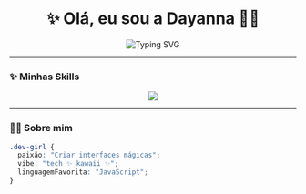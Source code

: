 <!-- README.md funcional e visualmente elegante para GitHub -->

<h1 align="center">✨ Olá, eu sou a Dayanna 👩‍💻</h1>

<p align="center">
  <img src="https://readme-typing-svg.herokuapp.com/?font=Fira+Code&size=22&pause=1000&center=true&vCenter=true&width=450&lines=Front-end+Developer;HTML%2C+CSS%2C+JavaScript+e+React!;Bem-vinda+ao+meu+GitHub!+💖" alt="Typing SVG" />
</p>

---

### ✨ Minhas Skills

<p align="center">
  <img src="https://skillicons.dev/icons?i=html,css,javascript,react&theme=light" />
</p>

---

### 👩‍💻 Sobre mim

```css
.dev-girl {
  paixão: "Criar interfaces mágicas";
  vibe: "tech ✨ kawaii ✨";
  linguagemFavorita: "JavaScript";
}

